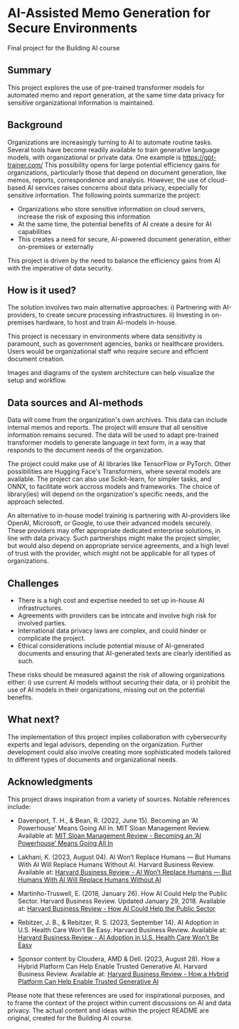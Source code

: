 # AI-Assisted Memo Generation for Secure Environments

Final project for the Building AI course

## Summary

This project explores the use of pre-trained transformer models for automated memo and report generation, at the same time data privacy for sensitive organizational information is maintained. 

## Background

Organizations are increasingly turning to AI to automate routine tasks. 
Several tools have become readily available to train generative language models, with organizational or private data. One example is https://gpt-trainer.com/
This possibility opens for large potential efficiency gains for organizations, particularly those that depend on document generation,
like memos, reports, correspondence and analysis.
However, the use of cloud-based AI services raises concerns about data privacy, especially for sensitive information.
The following points summarize the project:

* Organizations who store sensitive information on cloud servers, increase the risk of exposing this information
* At the same time, the potential benefits of AI create a desire for AI capabilities
* This creates a need for secure, AI-powered document generation, either on-premises or externally

This project is driven by the need to balance the efficiency gains from AI with the imperative of data security. 

## How is it used?

The solution involves two main alternative approaches:
i) Partnering with AI-providers, to create secure processing infrastructures.
ii) Investing in on-premises hardware, to host and train AI-models in-house.

This project is necessary in environments where data sensitivity is paramount, such as government agencies, banks or healthcare providers. 
Users would be organizational staff who require secure and efficient document creation.

Images and diagrams of the system architecture can help visualize the setup and workflow.

## Data sources and AI-methods

Data will come from the organization's own archives. This data can include internal memos and reports. 
The project will ensure that all sensitive information remains secured.
The data will be used to adapt pre-trained transformer models to generate language in text form, in a way that responds to the document needs of the organization.

The project could make use of AI libraries like TensorFlow or PyTorch. Other possibilities are Hugging Face's Transformers, where several models are available. The project can also use Scikit-learn, for simpler tasks, and ONNX, to facilitate work accross models and frameworks. The choice of library(ies) will depend on the organization's specific needs, and the approach selected.

An alternative to in-house model training is partnering with AI-providers like OpenAI, Microsoft, or Google, to use their advanced models securely. These providers may offer appropriate dedicated enterprise solutions, in line with data privacy. Such partnerships might make the project simpler, but would also depend on appropriate service agreements, and a high level of trust with the provider, which might not be applicable for all types of organizations.

## Challenges

- There is a high cost and expertise needed to set up in-house AI infrastructures.
- Agreements with providers can be intricate and involve high risk for involved parties.
- International data privacy laws are complex, and could hinder or complicate the project.
- Ethical considerations include potential misuse of AI-generated documents and ensuring that AI-generated texts are clearly identified as such.

These risks should be measured against the risk of allowing organizations either: 
i) use current AI models without securing their data, or 
ii) prohibit the use of AI models in their organizations, missing out on the potential benefits.

## What next?

The implementation of this project implies collaboration with cybersecurity experts and legal advisors, depending on the organization.
Further development could also involve creating more sophisticated models tailored to different types of documents and organizational needs.

## Acknowledgments

This project draws inspiration from a variety of sources. Notable references include:

- Davenport, T. H., & Bean, R. (2022, June 15). Becoming an ‘AI Powerhouse’ Means Going All In. MIT Sloan Management Review. Available at: [MIT Sloan Management Review - Becoming an ‘AI Powerhouse’ Means Going All In](https://sloanreview.mit.edu/article/becoming-an-ai-powerhouse-means-going-all-in/)

- Lakhani, K. (2023, August 04). AI Won’t Replace Humans — But Humans With AI Will Replace Humans Without AI. Harvard Business Review. Available at: [Harvard Business Review - AI Won’t Replace Humans — But Humans With AI Will Replace Humans Without AI](https://hbr.org/2023/08/ai-wont-replace-humans-but-humans-with-ai-will-replace-humans-without-ai)

- Martinho-Truswell, E. (2018, January 26). How AI Could Help the Public Sector. Harvard Business Review. Updated January 29, 2018. Available at: [Harvard Business Review - How AI Could Help the Public Sector](https://hbr.org/2018/01/how-ai-could-help-the-public-sector)

- Rebitzer, J. B., & Rebitzer, R. S. (2023, September 14). AI Adoption in U.S. Health Care Won’t Be Easy. Harvard Business Review. Available at: [Harvard Business Review - AI Adoption in U.S. Health Care Won’t Be Easy](https://hbr.org/2023/09/ai-adoption-in-us-health-care-wont-be-easy)

- Sponsor content by Cloudera, AMD & Dell. (2023, August 28). How a Hybrid Platform Can Help Enable Trusted Generative AI. Harvard Business Review. Available at: [Harvard Business Review - How a Hybrid Platform Can Help Enable Trusted Generative AI](https://hbr.org/2023/08/how-a-hybrid-platform-can-help-enable-trusted-generative-ai)

Please note that these references are used for inspirational purposes, and to frame the context of the project within current discussions on AI and data privacy. The actual content and ideas within the project README are original, created for the Building AI course.



